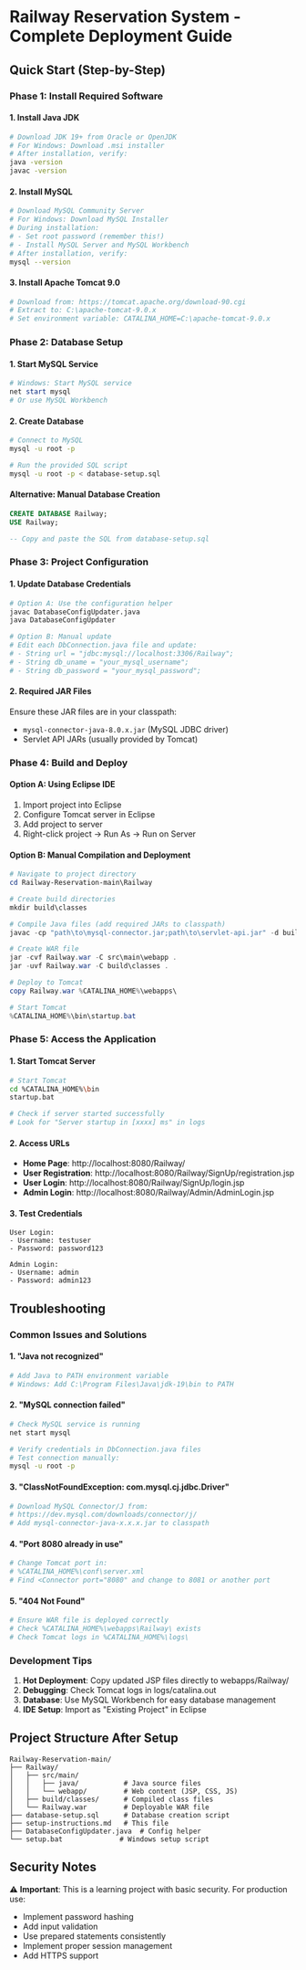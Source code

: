 # Railway Reservation System - Complete Deployment Guide

## Quick Start (Step-by-Step)

### Phase 1: Install Required Software

#### 1. Install Java JDK
```bash
# Download JDK 19+ from Oracle or OpenJDK
# For Windows: Download .msi installer
# After installation, verify:
java -version
javac -version
```

#### 2. Install MySQL
```bash
# Download MySQL Community Server
# For Windows: Download MySQL Installer
# During installation:
# - Set root password (remember this!)
# - Install MySQL Server and MySQL Workbench
# After installation, verify:
mysql --version
```

#### 3. Install Apache Tomcat 9.0
```bash
# Download from: https://tomcat.apache.org/download-90.cgi
# Extract to: C:\apache-tomcat-9.0.x
# Set environment variable: CATALINA_HOME=C:\apache-tomcat-9.0.x
```

### Phase 2: Database Setup

#### 1. Start MySQL Service
```powershell
# Windows: Start MySQL service
net start mysql
# Or use MySQL Workbench
```

#### 2. Create Database
```bash
# Connect to MySQL
mysql -u root -p

# Run the provided SQL script
mysql -u root -p < database-setup.sql
```

#### Alternative: Manual Database Creation
```sql
CREATE DATABASE Railway;
USE Railway;

-- Copy and paste the SQL from database-setup.sql
```

### Phase 3: Project Configuration

#### 1. Update Database Credentials
```bash
# Option A: Use the configuration helper
javac DatabaseConfigUpdater.java
java DatabaseConfigUpdater

# Option B: Manual update
# Edit each DbConnection.java file and update:
# - String url = "jdbc:mysql://localhost:3306/Railway";
# - String db_uname = "your_mysql_username";
# - String db_password = "your_mysql_password";
```

#### 2. Required JAR Files
Ensure these JAR files are in your classpath:
- `mysql-connector-java-8.0.x.jar` (MySQL JDBC driver)
- Servlet API JARs (usually provided by Tomcat)

### Phase 4: Build and Deploy

#### Option A: Using Eclipse IDE
1. Import project into Eclipse
2. Configure Tomcat server in Eclipse
3. Add project to server
4. Right-click project → Run As → Run on Server

#### Option B: Manual Compilation and Deployment
```powershell
# Navigate to project directory
cd Railway-Reservation-main\Railway

# Create build directories
mkdir build\classes

# Compile Java files (add required JARs to classpath)
javac -cp "path\to\mysql-connector.jar;path\to\servlet-api.jar" -d build\classes src\main\java\**\*.java

# Create WAR file
jar -cvf Railway.war -C src\main\webapp .
jar -uvf Railway.war -C build\classes .

# Deploy to Tomcat
copy Railway.war %CATALINA_HOME%\webapps\

# Start Tomcat
%CATALINA_HOME%\bin\startup.bat
```

### Phase 5: Access the Application

#### 1. Start Tomcat Server
```bash
# Start Tomcat
cd %CATALINA_HOME%\bin
startup.bat

# Check if server started successfully
# Look for "Server startup in [xxxx] ms" in logs
```

#### 2. Access URLs
- **Home Page**: http://localhost:8080/Railway/
- **User Registration**: http://localhost:8080/Railway/SignUp/registration.jsp
- **User Login**: http://localhost:8080/Railway/SignUp/login.jsp
- **Admin Login**: http://localhost:8080/Railway/Admin/AdminLogin.jsp

#### 3. Test Credentials
```
User Login:
- Username: testuser
- Password: password123

Admin Login:
- Username: admin
- Password: admin123
```

## Troubleshooting

### Common Issues and Solutions

#### 1. "Java not recognized"
```bash
# Add Java to PATH environment variable
# Windows: Add C:\Program Files\Java\jdk-19\bin to PATH
```

#### 2. "MySQL connection failed"
```bash
# Check MySQL service is running
net start mysql

# Verify credentials in DbConnection.java files
# Test connection manually:
mysql -u root -p
```

#### 3. "ClassNotFoundException: com.mysql.cj.jdbc.Driver"
```bash
# Download MySQL Connector/J from:
# https://dev.mysql.com/downloads/connector/j/
# Add mysql-connector-java-x.x.x.jar to classpath
```

#### 4. "Port 8080 already in use"
```bash
# Change Tomcat port in:
# %CATALINA_HOME%\conf\server.xml
# Find <Connector port="8080" and change to 8081 or another port
```

#### 5. "404 Not Found"
```bash
# Ensure WAR file is deployed correctly
# Check %CATALINA_HOME%\webapps\Railway\ exists
# Check Tomcat logs in %CATALINA_HOME%\logs\
```

### Development Tips

1. **Hot Deployment**: Copy updated JSP files directly to webapps/Railway/
2. **Debugging**: Check Tomcat logs in logs/catalina.out
3. **Database**: Use MySQL Workbench for easy database management
4. **IDE Setup**: Import as "Existing Project" in Eclipse

## Project Structure After Setup

```
Railway-Reservation-main/
├── Railway/
│   ├── src/main/
│   │   ├── java/           # Java source files
│   │   └── webapp/         # Web content (JSP, CSS, JS)
│   ├── build/classes/      # Compiled class files
│   └── Railway.war         # Deployable WAR file
├── database-setup.sql      # Database creation script
├── setup-instructions.md   # This file
├── DatabaseConfigUpdater.java  # Config helper
└── setup.bat              # Windows setup script
```

## Security Notes

⚠️ **Important**: This is a learning project with basic security. For production use:
- Implement password hashing
- Add input validation
- Use prepared statements consistently
- Implement proper session management
- Add HTTPS support